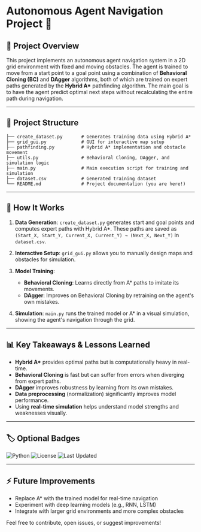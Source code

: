# Autonomous Agent Navigation Project 🚀

## 📌 **Project Overview**

This project implements an autonomous agent navigation system in a 2D grid environment with fixed and moving obstacles. The agent is trained to move from a start point to a goal point using a combination of **Behavioral Cloning (BC)** and **DAgger** algorithms, both of which are trained on expert paths generated by the **Hybrid A\*** pathfinding algorithm. The main goal is to have the agent predict optimal next steps without recalculating the entire path during navigation.

---

## 📂 **Project Structure**

```
├── create_dataset.py       # Generates training data using Hybrid A*
├── grid_gui.py             # GUI for interactive map setup
├── pathfinding.py          # Hybrid A* implementation and obstacle movement
├── utils.py                # Behavioral Cloning, DAgger, and simulation logic
├── main.py                 # Main execution script for training and simulation
├── dataset.csv             # Generated training dataset
└── README.md               # Project documentation (you are here!)
```

---

## 🚀 **How It Works**

1. **Data Generation**: `create_dataset.py` generates start and goal points and computes expert paths with Hybrid A\*. These paths are saved as `(Start_X, Start_Y, Current_X, Current_Y) → (Next_X, Next_Y)` in `dataset.csv`.

2. **Interactive Setup**: `grid_gui.py` allows you to manually design maps and obstacles for simulation.

3. **Model Training**:

   * **Behavioral Cloning**: Learns directly from A\* paths to imitate its movements.
   * **DAgger**: Improves on Behavioral Cloning by retraining on the agent's own mistakes.

4. **Simulation**: `main.py` runs the trained model or A\* in a visual simulation, showing the agent's navigation through the grid.

---

## 📊 **Key Takeaways & Lessons Learned**

* **Hybrid A\*** provides optimal paths but is computationally heavy in real-time.
* **Behavioral Cloning** is fast but can suffer from errors when diverging from expert paths.
* **DAgger** improves robustness by learning from its own mistakes.
* **Data preprocessing** (normalization) significantly improves model performance.
* Using **real-time simulation** helps understand model strengths and weaknesses visually.

---

## 🏷️ **Optional Badges**

![Python](https://img.shields.io/badge/Python-3.9%2B-brightgreen)
![License](https://img.shields.io/badge/License-MIT-blue)
![Last Updated](https://img.shields.io/badge/Last%20Updated-May%202025-orange)

---

## ⚡ **Future Improvements**

* Replace A\* with the trained model for real-time navigation
* Experiment with deep learning models (e.g., RNN, LSTM)
* Integrate with larger grid environments and more complex obstacles

Feel free to contribute, open issues, or suggest improvements!
